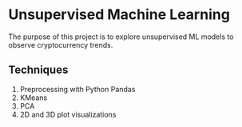 # Unsupervised Machine Learning 



The purpose of this project is to explore unsupervised ML models to observe cryptocurrency trends. 

## Techniques

1. Preprocessing with Python Pandas
2. KMeans
3. PCA
4. 2D and 3D plot visualizations

 

